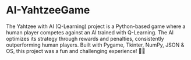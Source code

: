 # AI-YahtzeeGame
The Yahtzee with AI (Q-Learning) project is a Python-based game where a human player competes against an AI trained with Q-Learning. The AI optimizes its strategy through rewards and penalties, consistently outperforming human players. Built with Pygame, Tkinter, NumPy, JSON &amp; OS, this project was a fun and challenging experience! 🚀🎲
